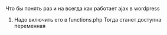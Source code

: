 Что бы понять раз и на всегда как работает ajax в wordpress
1. Надо включить его в functions.php
	Тогда станет доступна переменная